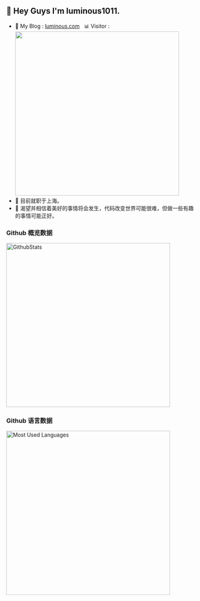 <style>
    img{width:436px;}
</style>

## 👋 Hey Guys I'm luminous1011.

- 👾 My Blog : [luminous.com](http://47.93.60.137)&nbsp;&nbsp;&nbsp;📊 Visitor : <img src="https://profile-counter.glitch.me/luminous1011/count.svg" width="140"/>
- 🌱 目前就职于上海。 
- 🌱 渴望并相信着美好的事情将会发生，代码改变世界可能很难，但做一些有趣的事情可能正好。 


### Github 概览数据
![GithubStats](https://github-readme-stats.vercel.app/api?username=luminous1011&show_icons=true&theme=dark&count_private=true)

### Github 语言数据
![Most Used Languages](https://github-readme-stats.vercel.app/api/top-langs/?username=luminous1011&theme=dark&layout=compact)



<style>
    img{width:436px;}
</style>




